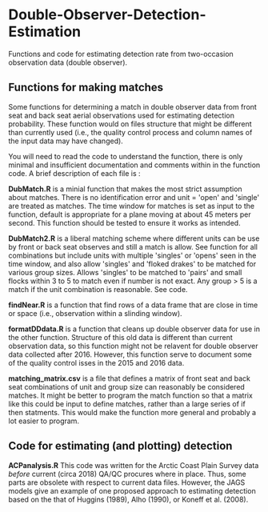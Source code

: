 # Double-Observer-Detection-Estimation
Functions and code for estimating detection rate from two-occasion observation data (double observer).  

## Functions for making matches
Some functions for determining a match in double observer data from front seat and back seat aerial observations used for estimating detection probability. These function would on files structure that might be different than currently used (i.e., the quality control process and column names of the input data may have changed).

You will need to read the code to understand the function, there is only minimal and insufficient documentation and comments within in the function code. A brief description of each file is :

**DubMatch.R** is a minial function that makes the most strict assumption about matches. There is no identification error and unit = 'open' and 'single' are treated as matches. The time window for matches is set as input to the function, default is appropriate for a plane moving at about 45 meters per second. This function should be tested to ensure it works as intended.

**DubMatch2.R** is a liberal matching scheme where different units can be use by front or back seat observes and still a match is allow. See function for all combinations but include units with multiple 'singles' or 'opens' seen in the time window, and also allow 'singles' and 'floked drakes' to be matched for various group sizes. Allows 'singles' to be matched to 'pairs' and small flocks within 3 to 5 to match even if number is not exact. Any group > 5 is a match if the unit combination is reasonable. See code.

**findNear.R** is a function that find rows of a data frame that are close in time or space (i.e., observation within a slinding window).

**formatDDdata.R** is a function that cleans up double observer data for use in the other function. Structure of this old data is different than current observation data, so this function might not be relavent for double observer data collected after 2016. However, this function serve to document some of the quality control isses in the 2015 and 2016 data.

**matching_matrix.csv** is a file that defines a matrix of front seat and back seat combinations of unit and group size can reasonably be considered matches. It might be better to program the match function so that a matrix like this could be input to define matches, rather than a large series of if then statments. This would make the function more general and probably a lot easier to program.

## Code for estimating (and plotting) detection
**ACPanalysis.R** This code was written for the Arctic Coast Plain Survey data *before* current (circa 2018) QA/QC procures where in place. Thus, some parts are obsolete with respect to current data files. However, the JAGS models give an example of one proposed approach to estimating detection based on the that of Huggins (1989), Alho (1990), or Koneff et al. (2008).  
